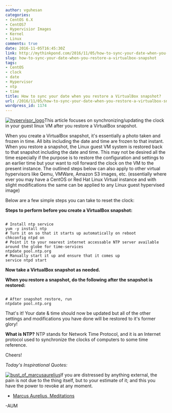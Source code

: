 ```yaml
---
author: vguhesan
categories:
- CentOS 6.X
- CentOS7
- Hypervisior Images
- Kernel
- Linux
comments: true
date: 2016-11-05T16:45:30Z
link: http://mythinkpond.com/2016/11/05/how-to-sync-your-date-when-you-restore-a-virtualbox-snapshot/
slug: how-to-sync-your-date-when-you-restore-a-virtualbox-snapshot
tags:
- CentOS
- clock
- date
- Hypervisor
- ntp
- time
title: How to sync your date when you restore a VirtualBox snapshot?
url: /2016/11/05/how-to-sync-your-date-when-you-restore-a-virtualbox-snapshot/
wordpress_id: 1174
---
```


[![hypervisor_logo](/img/2016/11/hypervisor_logo1.png)](/img/2016/11/hypervisor_logo1.png)This article focuses on synchronizing/updating the clock in your guest linux VM after you restore a VirtualBox snapshot.

When you create a VirtualBox snapshot, it's essentially a photo taken and frozen in time. All bits including the date and time are frozen to that instant. When you restore a snapshot, the Linux guest VM system is restored back to that snapshot including the date and time. This may not be desired all the time especially if the purpose is to restore the configuration and settings to an earlier time but your want to roll forward the clock on the VM to the present instance. The outlined steps below can also apply to other virtual hypervisors like Qemu, VMWare, Amazon S3 images, etc. (essentially where ever you may have a CentOS or Red Hat Linux Virtual instance and with slight modifications the same can be applied to any Linux guest hypervised image)

Below are a few simple steps you can take to reset the clock:

**Steps to perform before you create a VirtualBox snapshot:**

<pre><code language="bash">
# Install ntp service 
yum -y install ntp
# Turn it on so that it starts up automatically on reboot
chkconfig ntpd on
# Point it to your nearest internet accessable NTP server available around the globe for time-services 
ntpdate pool.ntp.org
# Manually start it up and ensure that it comes up
service ntpd start
</code></pre>

**Now take a VirtualBox snapshot as needed.**

**When you restore a snapshot, do the following after the snapshot is restored:**

<pre><code language="bash">
# After snapshot restore, run 
ntpdate pool.ntp.org
</code></pre>

That's it! Your date & time should now be updated but all of the other settings and modifications you have done will be restored to it's former glory!

**What is NTP?**
NTP stands for Network Time Protocol, and it is an Internet protocol used to synchronize the clocks of computers to some time reference.

Cheers!

_Today's Inspirational Quotes:_

[![bust_of_marcusaurelius](/img/2016/11/bust_of_marcusaurelius.jpg)](/img/2016/11/bust_of_marcusaurelius.jpg)If you are distressed by anything external, the pain is not due to the thing itself, but to your estimate of it; and this you have the power to revoke at any moment.

- [Marcus Aurelius, ](https://en.wikipedia.org/wiki/Marcus_Aurelius)[Meditations ](https://en.wikipedia.org/wiki/Meditations)



-AUM

